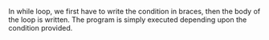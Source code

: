 In while loop, we first have to write the condition in braces, then the body of the loop is written. The program is simply executed depending upon the condition provided.